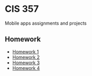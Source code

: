 # CIS 357
Mobile apps assignments and projects

## Homework
* [Homework 1]
* [Homework 2]
* [Homework 3]
* [Homework 4]

[Homework 1]: https://github.com/josiahcampbell/cis357/tree/master/homework/homework1
[Homework 2]: https://github.com/josiahcampbell/cis357/tree/master/homework/homework2
[Homework 3]: https://github.com/josiahcampbell/cis357/tree/master/homework/homework3
[Homework 4]: https://github.com/josiahcampbell/cis357/tree/master/homework/homework4
